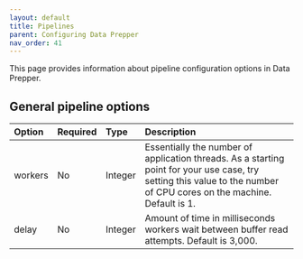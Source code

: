 ```yaml
---
layout: default
title: Pipelines
parent: Configuring Data Prepper
nav_order: 41
---
```


This page provides information about pipeline configuration options in Data Prepper.

## General pipeline options

Option | Required | Type | Description
:--- | :--- | :--- | :---
workers | No | Integer | Essentially the number of application threads. As a starting point for your use case, try setting this value to the number of CPU cores on the machine. Default is 1.
delay | No | Integer | Amount of time in milliseconds workers wait between buffer read attempts. Default is 3,000.